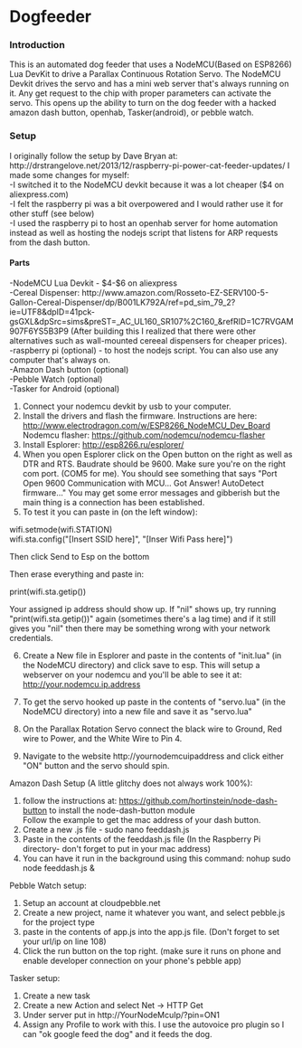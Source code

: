 # Dogfeeder
<h3>Introduction</h3>
This is an automated dog feeder that uses a NodeMCU(Based on ESP8266) Lua DevKit to drive a Parallax Continuous Rotation Servo.  The NodeMCU Devkit drives the servo and has a mini web server that's always running on it.  Any get request to the chip with proper parameters can activate the servo.  This opens up the ability to turn on the dog feeder with a hacked amazon dash button, openhab, Tasker(android), or pebble watch.

<h3>Setup</h3>
I originally follow the setup by Dave Bryan at: http://drstrangelove.net/2013/12/raspberry-pi-power-cat-feeder-updates/ 
I made some changes for myself:<br>
-I switched it to the NodeMCU devkit because it was a lot cheaper ($4 on aliexpress.com) <br>
-I felt the raspberry pi was a bit overpowered and I would rather use it for other stuff (see below)<br>
-I used the raspberry pi to host an openhab server for home automation instead as well as hosting the nodejs script that listens for ARP requests from the dash button.<br>
<h4>Parts</h4>
-NodeMCU Lua Devkit - $4-$6 on aliexpress<br>
-Cereal Dispenser: http://www.amazon.com/Rosseto-EZ-SERV100-5-Gallon-Cereal-Dispenser/dp/B001LK792A/ref=pd_sim_79_2?ie=UTF8&dpID=41pck-gsGXL&dpSrc=sims&preST=_AC_UL160_SR107%2C160_&refRID=1C7RVGAM907F6YS5B3P9  (After building this I realized that there were other alternatives such as wall-mounted cereeal dispensers for cheaper prices).<br>
-raspberry pi (optional) - to host the nodejs script.  You can also use any computer that's always on.<br>
-Amazon Dash button (optional)<br>
-Pebble Watch (optional)<br>
-Tasker for Android (optional)<br>

1) Connect your nodemcu devkit by usb to your computer.<br>
2) Install the drivers and flash the firmware.  Instructions are here:<br> http://www.electrodragon.com/w/ESP8266_NodeMCU_Dev_Board
Nodemcu flasher: https://github.com/nodemcu/nodemcu-flasher<br>
3) Install Esplorer: http://esp8266.ru/esplorer/<br>
4) When you open Esplorer click on the Open button on the right as well as DTR and RTS.  Baudrate should be 9600.  Make sure you're on the right com port.  (COM5 for me).  You should see something that says "Port Open 9600 Communication with MCU... Got Answer! AutoDetect firmware..."  You may get some error messages and gibberish but the main thing is a connection has been established.<br>
5) To test it you can paste in (on the left window):

wifi.setmode(wifi.STATION)<br>
wifi.sta.config("[Insert SSID here]", "[Inser Wifi Pass here]")<br>

Then click Send to Esp on the bottom

Then erase everything and paste in:

print(wifi.sta.getip())

Your assigned ip address should show up.  If "nil" shows up, try running "print(wifi.sta.getip())" again (sometimes there's a lag time) and if it still gives you "nil" then there may be something wrong with your network credentials.

6) Create a New file in Esplorer and paste in the contents of "init.lua" (in the NodeMCU directory) and click save to esp.  This will setup a webserver on your nodemcu and you'll be able to see it at: http://your.nodemcu.ip.address

7) To get the servo hooked up paste in the contents of "servo.lua" (in the NodeMCU directory) into a new file and save it as "servo.lua"

8) On the Parallax Rotation Servo connect the black wire to Ground, Red wire to Power, and the White Wire to Pin 4.

9) Navigate to the website http://yournodemcuipaddress and click either "ON" button and the servo should spin.

Amazon Dash Setup (A little glitchy does not always work 100%):<br>
1) follow the instructions at: https://github.com/hortinstein/node-dash-button to install the node-dash-button module  
Follow the example to get the mac address of your dash button.<br>
2) Create a new .js file - sudo nano feeddash.js<br>
3) Paste in the contents of the feeddash.js file (In the Raspberry Pi directory- don't forget to put in your mac address)<br>
4) You can have it run in the background using this command: nohup sudo node feeddash.js &<br>

Pebble Watch setup:<br>
1) Setup an account at cloudpebble.net<br>
2) Create a new project, name it whatever you want, and select pebble.js for the project type<br>
3) paste in the contents of app.js into the app.js file. (Don't forget to set your url/ip on line 108)<br>
4) Click the run button on the top right.  (make sure it runs on phone and enable developer connection on your phone's pebble app)

Tasker setup:<br>
1) Create a new task <br>
2) Create a new Action and select Net -> HTTP Get<br>
3) Under server put in http://YourNodeMcuIp/?pin=ON1<br>
4) Assign any Profile to work with this.  I use the autovoice pro plugin so I can "ok google feed the dog" and it feeds the dog.

